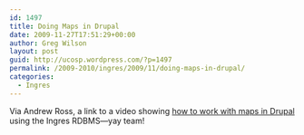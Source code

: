 ```yaml
---
id: 1497
title: Doing Maps in Drupal
date: 2009-11-27T17:51:29+00:00
author: Greg Wilson
layout: post
guid: http://ucosp.wordpress.com/?p=1497
permalink: /2009-2010/ingres/2009/11/doing-maps-in-drupal/
categories:
  - Ingres
---
```

Via Andrew Ross, a link to a video showing [how to work with maps in Drupal](http://www.fosslc.org/drupal/node/613) using the Ingres RDBMS&#8212;yay team!